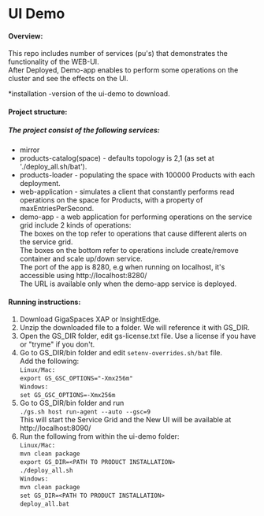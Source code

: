# UI Demo

#### Overview:
This repo includes number of services (pu's) that demonstrates the functionality of the WEB-UI.<br>
After Deployed, Demo-app enables to perform some operations on the cluster and see the effects on the UI. <br>

*installation -version of the ui-demo to download.

#### Project structure:
##### The project consist of the following services:
* mirror
* products-catalog(space) - defaults topology is 2,1 (as set at './deploy_all.sh/bat').
* products-loader - populating the space with 100000 Products with each deployment.
* web-application - simulates a client that constantly performs read operations on the space for Products, with a property of maxEntriesPerSecond.
* demo-app - a web application for performing operations on the service grid include 2 kinds of operations:<br>
    The boxes on the top refer to operations that cause different alerts on the service grid.<br>
    The boxes on the bottom refer to operations include create/remove container and scale up/down service.<br>
    The port of the app is 8280, e.g when running on localhost, it's accessible using http://localhost:8280/<br>
    The URL is available only when the demo-app service is deployed.<br>


#### Running instructions:
1. Download GigaSpaces XAP or InsightEdge.
2. Unzip the downloaded file to a folder. We will reference it with GS_DIR.
3. Open the GS_DIR folder, edit gs-license.txt file.
    Use a license if you have or "tryme" if you don't.
4. Go to GS_DIR/bin folder and edit `setenv-overrides.sh/bat` file.<br> Add the following:<br>
    `Linux/Mac:`<br>
        `export GS_GSC_OPTIONS="-Xmx256m"`<br>
    `Windows:`<br>
        `set GS_GSC_OPTIONS=-Xmx256m`<br>
5. Go to GS_DIR/bin folder and run<br>
   `./gs.sh host run-agent --auto --gsc=9`<br>
    This will start the Service Grid and the New UI will be available at http://localhost:8090/
6. Run the following from within the ui-demo folder:<br>
    `Linux/Mac:`<br>
        `mvn clean package`<br>
        `export GS_DIR=<PATH TO PRODUCT INSTALLATION>`<br>
        `./deploy_all.sh`<br>
    `Windows:`<br>
        `mvn clean package`<br>
        `set GS_DIR=<PATH TO PRODUCT INSTALLATION>`<br>
        `deploy_all.bat`<br>
